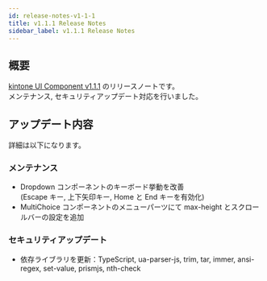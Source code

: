 ```yaml
---
id: release-notes-v1-1-1
title: v1.1.1 Release Notes
sidebar_label: v1.1.1 Release Notes
---
```


## 概要

[kintone UI Component v1.1.1](https://github.com/kintone-labs/kintone-ui-component/releases/tag/v1.1.1) のリリースノートです。<br/>
メンテナンス, セキュリティアップデート対応を行いました。

## アップデート内容

詳細は以下になります。

### メンテナンス
- Dropdown コンポーネントのキーボード挙動を改善<br/>
  (Escape キー, 上下矢印キー, Home と End キーを有効化)
- MultiChoice コンポーネントのメニューパーツにて max-height とスクロールバーの設定を追加

### セキュリティアップデート
- 依存ライブラリを更新：TypeScript, ua-parser-js, trim, tar, immer, ansi-regex, set-value, prismjs, nth-check
